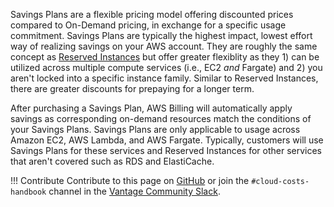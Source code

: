 Savings Plans are a flexible pricing model offering discounted prices compared to On-Demand pricing, in exchange for a specific usage commitment. Savings Plans are typically the highest impact, lowest effort way of realizing savings on your AWS account. They are roughly the same concept as [Reserved Instances](../reserved-instances) but offer greater flexiblity as they 1) can be utilized across multiple compute services (i.e., EC2 _and_ Fargate) and 2) you aren't locked into a specific instance family. Similar to Reserved Instances, there are greater discounts for prepaying for a longer term. 

After purchasing a Savings Plan, AWS Billing will automatically apply savings as corresponding on-demand resources match the conditions of your Savings Plans. Savings Plans are only applicable to usage across Amazon EC2, AWS Lambda, and AWS Fargate. Typically, customers will use Savings Plans for these services and Reserved Instances for other services that aren't covered such as RDS and ElastiCache. 

!!! Contribute
    Contribute to this page on [GitHub](https://github.com/vantage-sh/handbook) or join the `#cloud-costs-handbook` channel in the [Vantage Community Slack](https://join.slack.com/t/vantagecommunity/shared_invite/zt-oey52myv-gq4AWRKkX25kjp1UGziPTw).